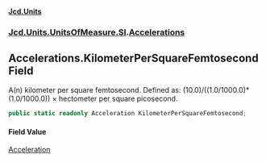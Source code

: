 #### [Jcd.Units](index.md 'index')
### [Jcd.Units.UnitsOfMeasure.SI](Jcd.Units.UnitsOfMeasure.SI.md 'Jcd.Units.UnitsOfMeasure.SI').[Accelerations](Accelerations.md 'Jcd.Units.UnitsOfMeasure.SI.Accelerations')

## Accelerations.KilometerPerSquareFemtosecond Field

A(n) kilometer per square femtosecond. Defined as: (10.0)/((1.0/1000.0)*(1.0/1000.0)) × hectometer per square picosecond.

```csharp
public static readonly Acceleration KilometerPerSquareFemtosecond;
```

#### Field Value
[Acceleration](Acceleration.md 'Jcd.Units.UnitTypes.Acceleration')